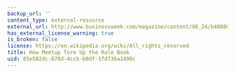 ```yaml
---
backup_url: ''
content_type: external-resource
external_url: http://www.businessweek.com/magazine/content/08_24/b4088088652060.htm
has_external_license_warning: true
is_broken: false
license: https://en.wikipedia.org/wiki/All_rights_reserved
title: How Meetup Tore Up the Rule Book
uid: 85e582dc-870d-4ccb-b0df-1fd736a1496c
---
```

